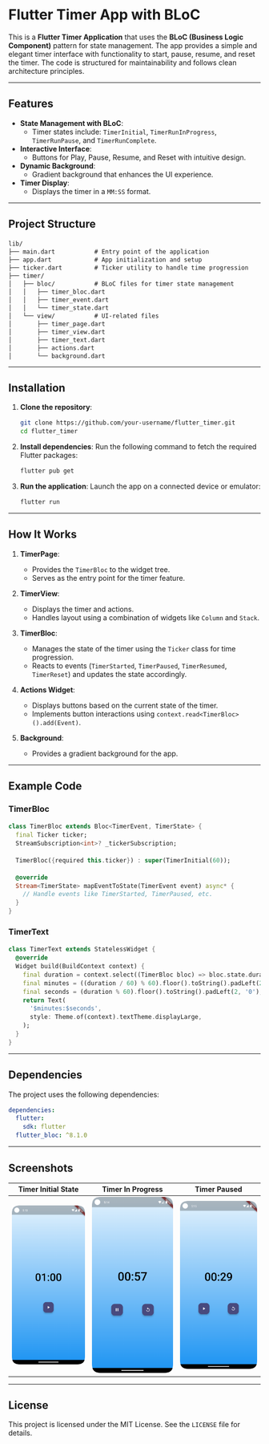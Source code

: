 
# Flutter Timer App with BLoC

This is a **Flutter Timer Application** that uses the **BLoC (Business Logic Component)** pattern for state management. The app provides a simple and elegant timer interface with functionality to start, pause, resume, and reset the timer. The code is structured for maintainability and follows clean architecture principles.

---

## Features

- **State Management with BLoC**:
  - Timer states include: `TimerInitial`, `TimerRunInProgress`, `TimerRunPause`, and `TimerRunComplete`.
- **Interactive Interface**:
  - Buttons for Play, Pause, Resume, and Reset with intuitive design.
- **Dynamic Background**:
  - Gradient background that enhances the UI experience.
- **Timer Display**:
  - Displays the timer in a `MM:SS` format.

---

## Project Structure

```plaintext
lib/
├── main.dart           # Entry point of the application
├── app.dart            # App initialization and setup
├── ticker.dart         # Ticker utility to handle time progression
├── timer/
│   ├── bloc/           # BLoC files for timer state management
│   │   ├── timer_bloc.dart
│   │   ├── timer_event.dart
│   │   └── timer_state.dart
│   └── view/           # UI-related files
│       ├── timer_page.dart
│       ├── timer_view.dart
│       ├── timer_text.dart
│       ├── actions.dart
│       └── background.dart
```

---

## Installation

1. **Clone the repository**:
   ```bash
   git clone https://github.com/your-username/flutter_timer.git
   cd flutter_timer
   ```

2. **Install dependencies**:
   Run the following command to fetch the required Flutter packages:
   ```bash
   flutter pub get
   ```

3. **Run the application**:
   Launch the app on a connected device or emulator:
   ```bash
   flutter run
   ```

---

## How It Works

1. **TimerPage**:
    - Provides the `TimerBloc` to the widget tree.
    - Serves as the entry point for the timer feature.

2. **TimerView**:
    - Displays the timer and actions.
    - Handles layout using a combination of widgets like `Column` and `Stack`.

3. **TimerBloc**:
    - Manages the state of the timer using the `Ticker` class for time progression.
    - Reacts to events (`TimerStarted`, `TimerPaused`, `TimerResumed`, `TimerReset`) and updates the state accordingly.

4. **Actions Widget**:
    - Displays buttons based on the current state of the timer.
    - Implements button interactions using `context.read<TimerBloc>().add(Event)`.

5. **Background**:
    - Provides a gradient background for the app.

---

## Example Code

### TimerBloc
```dart
class TimerBloc extends Bloc<TimerEvent, TimerState> {
  final Ticker ticker;
  StreamSubscription<int>? _tickerSubscription;

  TimerBloc({required this.ticker}) : super(TimerInitial(60));
  
  @override
  Stream<TimerState> mapEventToState(TimerEvent event) async* {
    // Handle events like TimerStarted, TimerPaused, etc.
  }
}
```

### TimerText
```dart
class TimerText extends StatelessWidget {
  @override
  Widget build(BuildContext context) {
    final duration = context.select((TimerBloc bloc) => bloc.state.duration);
    final minutes = ((duration / 60) % 60).floor().toString().padLeft(2, '0');
    final seconds = (duration % 60).floor().toString().padLeft(2, '0');
    return Text(
      '$minutes:$seconds',
      style: Theme.of(context).textTheme.displayLarge,
    );
  }
}
```

---

## Dependencies

The project uses the following dependencies:

```yaml
dependencies:
  flutter:
    sdk: flutter
  flutter_bloc: ^8.1.0
```

---

## Screenshots

| Timer Initial State                      | Timer In Progress                                | Timer Paused                           |
|------------------------------------------|--------------------------------------------------|----------------------------------------|
| ![Initial](docs/screenshots/initial.png) | ![In Progress](docs/screenshots/in_progress.png) | ![Paused](docs/screenshots/paused.png) |

---

## License

This project is licensed under the MIT License. See the `LICENSE` file for details.